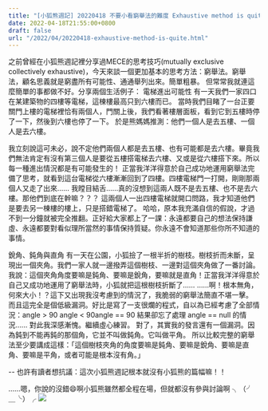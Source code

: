 ```yaml
---
title: "[小狐熊週記] 20220418 不要小看窮舉法的難度 Exhaustive method is quite difficult"
date: 2022-04-18T21:55:00+0800
draft: false
url: "/2022/04/20220418-exhaustive-method-is-quite.html"
---
```


之前曾經在小狐熊週記裡分享過MECE的思考技巧(mutually exclusive collectively exhaustive)，今天來談一個更加基本的思考方法：窮舉法。窮舉法，顧名思義就是窮盡所有可能性、通通舉列出來。簡單粗暴。
但常常我就連這麼簡單的事都做不好。分享兩個生活例子：
電梯進出可能性
有一天我們一家四口在某建築物的四樓等電梯，這棟樓最高只到六樓而已。
當時我們目睹了一台正要關門上樓的電梯裡恰有兩個人，門關上後，我們看著樓層面板，看到它到五樓時停了一下，然後到六樓也停了一下。
於是熊媽媽推測：他們一個人是去五樓、一個人是去六樓。

我立刻說這可未必，說不定他們兩個人都是去五樓、也有可能都是去六樓。畢竟我們無法肯定有沒有第三個人是要從五樓搭電梯去六樓、又或是從六樓搭下來。所以每一種進出情況都是有可能發生的！
正當我洋洋得意於自己成功地運用窮舉法完備了思考，就看到這台電梯從六樓漸漸回到了四樓。四樓電梯門一打開，剛剛那兩個人又走了出來……
我瞠目結舌……真的沒想到這兩人既不是去五樓、也不是去六樓。那他們到底在幹嘛？？？
這兩個人一出四樓電梯就開口問路，我才知道他們是要去另一棟樓的樓上，只是搭錯電梯了。
哈哈，原本我充滿自信的假說，才過不到一分鐘就被完全推翻。正好給大家都上了一課：永遠都要自己的想法保持謙虛、永遠都要對看似理所當然的事情保持質疑。你永遠不會知道那些你所不知道的事情。

銳角、鈍角與直角
有一天在公園，小狐撿了一根半折的樹枝。樹枝折而未斷，呈現出一個夾角。我們一家人就一邊撥弄這個樹枝、一邊對這個夾角做了一番討論。我說：這個夾角角度要嘛是鈍角、要嘛是銳角，要嘛就是直角！正當我洋洋得意於自己又成功地運用了窮舉法時，小狐就把這根樹枝折斷了……
……啊！根本無角，何來大小！？這下又出現我沒考慮到的情況了，我脆弱的窮舉法簡直不堪一擊。
而且這完全是個低級漏洞。好比是寫了一支很爛的程式，自以為已經考慮了全部情況：angle > 90 angle < 90angle == 90
結果卻忘了處理 angle == null 的情況……
對此我深感漸愧。繼續虛心練習。
對了，其實我的發言還有一個漏洞。因為鈍到不能再鈍的那個角，它並不叫做鈍角。它叫做平角。
所以比較完整的窮舉法至少要講成這樣：「這個樹枝夾角的角度要嘛是鈍角、要嘛是銳角、要嘛是直角、要嘛是平角，或者可能是根本沒有角。」

--
也許有讀者想抗議：這次小狐熊週記根本就沒有小狐熊的篇幅嘛！！

……嗯，你說的沒錯😄啊小狐熊雖然都全程在場，但就都沒有參與討論啊 ╮（╯＿╰）╭
![](https://blogger.googleusercontent.com/img/a/AVvXsEi4uLz5VaYMax63wVYgglMhC5X1cGm3moaNATfeZo9C-TGHyDkijhCuI0N6iyApfQ1DIvYsGDU82y9DkDyC9BeaRrgHXsOFLZjSJ7c2vbHaXBQbhaqDyKC9KpEknOUYv_yAJN1gp2wS78C6xK8pzXn-Afgbr78nExPtJNIr1HdKeDXR7_pl3VP8z655=w400-h300)


